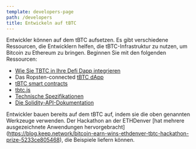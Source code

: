 ```yaml
---
template: developers-page
path: /developers
title: Entwickeln auf tBTC
---
```

Entwickler können auf dem tBTC aufsetzen. Es gibt verschiedene Ressourcen, die Entwicklern helfen, die tBTC-Infrastruktur zu nutzen, um Bitcoin zu Ethereum zu bringen. Beginnen Sie mit den folgenden Ressourcen:

- [Wie Sie TBTC in Ihre Defi Dapp integrieren](/developers/how-to-integrate-tbtc-into-your-defi-dapp)
- Das Ropsten-connected [tBTC dApp](https://dapp.test.tbtc.network/)
- [tBTC smart contracts](https://github.com/keep-network/tbtc)
- [tbtc.js](https://github.com/keep-network/tbtc.js)
- [Technische Spezifikationen](http://docs.keep.network/tbtc/)
- [Die Solidity-API-Dokumentation](http://docs.keep.network/tbtc/solidity/)

Entwickler bauen bereits auf dem tBTC auf, indem sie die oben genannten Werkzeuge verwenden. Der Hackathon an der ETHDenver [hat mehrere ausgezeichnete Anwendungen hervorgebracht] (https://blog.keep.network/bitcoin-earn-wins-ethdenver-tbtc-hackathon-prize-5233ce805468), die Beispiele liefern können.
